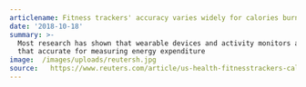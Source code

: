 ```yaml
---
articlename: Fitness trackers' accuracy varies widely for calories burned
date: '2018-10-18'
summary: >-
  Most research has shown that wearable devices and activity monitors are not
  that accurate for measuring energy expenditure
image:  /images/uploads/reutersh.jpg
source:   https://www.reuters.com/article/us-health-fitnesstrackers-calories/fitness-trackers-accuracy-varies-widely-for-calories-burned-idUSKCN1MS2QL
---
```


